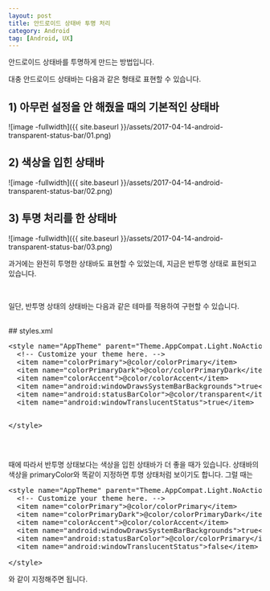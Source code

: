 ```yaml
---
layout: post
title: 안드로이드 상태바 투명 처리
category: Android
tag: [Android, UX]
---
```


안드로이드 상태바를 투명하게 만드는 방법입니다.

대충 안드로이드 상태바는 다음과 같은 형태로 표현할 수 있습니다.
<br>

## 1) 아무런 설정을 안 해줬을 때의 기본적인 상태바
![image -fullwidth]({{ site.baseurl }}/assets/2017-04-14-android-transparent-status-bar/01.png)
<Br>
## 2) 색상을 입힌 상태바
![image -fullwidth]({{ site.baseurl }}/assets/2017-04-14-android-transparent-status-bar/02.png)
<br>
## 3) 투명 처리를 한 상태바
![image -fullwidth]({{ site.baseurl }}/assets/2017-04-14-android-transparent-status-bar/03.png)

과거에는 완전히 투명한 상태바도 표현할 수 있었는데, 지금은 반투명 상태로 표현되고 있습니다.

<br>

일단, 반투명 상태의 상태바는 다음과 같은 테마를 적용하여 구현할 수 있습니다.

<br>
## styles.xml
<pre class="prettyprint">&lt;style name="AppTheme" parent="Theme.AppCompat.Light.NoActionBar"&gt;
  &lt;!-- Customize your theme here. --&gt;
  &lt;item name="colorPrimary"&gt;@color/colorPrimary&lt;/item&gt;
  &lt;item name="colorPrimaryDark"&gt;@color/colorPrimaryDark&lt;/item&gt;
  &lt;item name="colorAccent"&gt;@color/colorAccent&lt;/item&gt;
  &lt;item name="android:windowDrawsSystemBarBackgrounds"&gt;true&lt;/item&gt;
  &lt;item name="android:statusBarColor"&gt;@color/transparent&lt;/item&gt;
  &lt;item name="android:windowTranslucentStatus"&gt;true&lt;/item&gt;

&lt;/style&gt;</pre>
<br>

때에 따라서 반투명 상태보다는 색상을 입힌 상태바가 더 좋을 때가 있습니다.
상태바의 색상을 primaryColor와 똑같이 지정하면 투명 상태처럼 보이기도 합니다. 그럴 때는
<pre class="prettyprint">&lt;style name="AppTheme" parent="Theme.AppCompat.Light.NoActionBar"&gt;
  &lt;!-- Customize your theme here. --&gt;
  &lt;item name="colorPrimary"&gt;@color/colorPrimary&lt;/item&gt;
  &lt;item name="colorPrimaryDark"&gt;@color/colorPrimaryDark&lt;/item&gt;
  &lt;item name="colorAccent"&gt;@color/colorAccent&lt;/item&gt;
  &lt;item name="android:windowDrawsSystemBarBackgrounds"&gt;true&lt;/item&gt;
  &lt;item name="android:statusBarColor"&gt;@color/colorPrimary&lt;/item&gt;
  &lt;item name="android:windowTranslucentStatus"&gt;false&lt;/item&gt;

&lt;/style&gt;</pre>
와 같이 지정해주면 됩니다.

